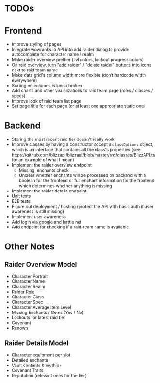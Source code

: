 # TODOs

# Frontend

- Improve styling of pages
- Integrate wowranks.io API into add raider dialog to provide autocomplete for character name / realm
- Make raider overview prettier (ilvl colors, lockout progress colors)
- On raid overview, turn "add raider" / "delete raider" buttons into icons next to raid team name
- Make data grid's column width more flexible (don't hardcode width everywhere)
- Sorting on columns is kinda broken
- Add charts and other visualizations to raid team page (roles / classes / specs)
- Improve look of raid team list page
- Set page title for each page (or at least one appropriate static one)

# Backend

- Storing the most recent raid tier doesn't really work
- Improve classes by having a constructor accept a `classOptions` object, which is an interface that contains all the class's properties (see https://github.com/blizzapi/blizzapi/blob/master/src/classes/BlizzAPI.ts for an example of what I mean)
- Implement the raider overview endpoint
    - Missing: enchants check
    - Unclear whether enchants will be processed on backend with a boolean for the frontend or full enchant information for the frontend which determines whether anything is missing
- Implement the raider details endpoint
- Unit tests
- E2E tests
- Figure out deployment / hosting (protect the API with basic auth if user awareness is still missing)
- Implement user awareness
- Add login via google and battle net
- Add endpoint for checking if a raid-team name is available

# Other Notes

## Raider Overview Model

- Character Portrait
- Character Name
- Character Realm
- Raider Role
- Character Class
- Character Spec
- Character Average Item Level
- Missing Enchants / Gems (Yes / No)
- Lockouts for latest raid tier
- Covenant
- Renown

## Raider Details Model

- Character equipment per slot
- Detailed enchants
- Vault contents & mythic+
- Covenant Traits
- Reputation (relevant ones for the tier)